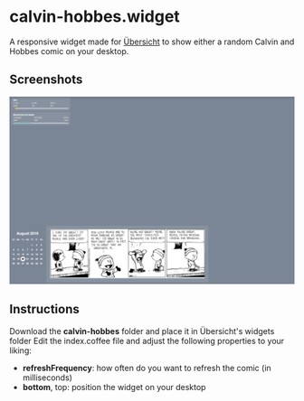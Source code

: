 # calvin-hobbes.widget
A responsive widget made for [Übersicht](http://tracesof.net/uebersicht/) to show either a random Calvin and Hobbes comic on your desktop.

## Screenshots
![calvin-hobbes.widget-Screenshot](./calvin-hobbes-widget.png)

## Instructions
Download the **calvin-hobbes** folder and place it in Übersicht's widgets folder
Edit the index.coffee file and adjust the following properties to your liking:
- **refreshFrequency**: how often do you want to refresh the comic (in milliseconds)
- **bottom**, top: position the widget on your desktop
